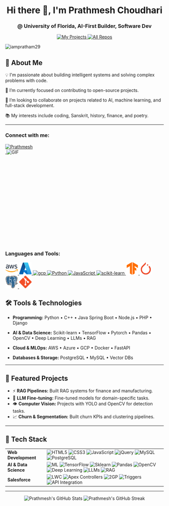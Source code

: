 <h1 align="center">Hi there 👋, I'm Prathmesh Choudhari</h1>
<h3 align="center">@ University of Florida, AI-First Builder, Software Dev</h3>

<p align="center">
<a href="https://projects.iampratham29.com/" target="_blank">
<img src="https://img.shields.io/badge/My%20Projects-black?style=for-the-badge&logo=appveyor" alt="My Projects">
</a>
<a href="https://github.com/iampratham29?tab=repositories" target="_blank">
<img src="https://img.shields.io/badge/All%20Repos-171515?style=for-the-badge&logo=github" alt="All Repos">
</a>
</p>

<p align="left"> 
  <img src="https://komarev.com/ghpvc/?username=iampratham29&label=Profile%20views&color=0e75b6&style=flat&base=951" alt="iampratham29" /> 
</p>

## 🚀 About Me
💡 I'm passionate about building intelligent systems and solving complex problems with code.

🌱 I’m currently focused on contributing to open-source projects.

👯 I’m looking to collaborate on projects related to AI, machine learning, and full-stack development.

📚 My interests include coding, Sanskrit, history, finance, and poetry.

---

<h3 align="left">Connect with me:</h3>
<p align="left">
<a href="https://linkedin.com/in/Prathmesh-Santosh-Choudhari" target="blank">
  <img align="center" src="https://raw.githubusercontent.com/rahuldkjain/github-profile-readme-generator/master/src/images/icons/Social/linked-in-alt.svg" alt="Prathmesh" height="30" width="40" />
</a>
<img align="right" alt="GIF" src="https://github.com/abhisheknaiidu/abhisheknaiidu/blob/master/code.gif?raw=true" width="500" height="320" />
</p>

---

<h3 align="left">Languages and Tools:</h3>
<p align="left"> 

<!-- Cloud -->
<a href="https://aws.amazon.com" target="_blank"> 
  <img src="https://raw.githubusercontent.com/devicons/devicon/master/icons/amazonwebservices/amazonwebservices-original-wordmark.svg" alt="aws" width="40" height="40"/> 
</a> 
<a href="https://azure.microsoft.com" target="_blank"> 
  <img src="https://raw.githubusercontent.com/devicons/devicon/master/icons/azure/azure-original.svg" alt="azure" width="40" height="40"/> 
</a> 
<a href="https://cloud.google.com/" target="_blank"> 
  <img src="https://www.vectorlogo.zone/logos/google_cloud/google_cloud-icon.svg" alt="gcp" width="40" height="40"/> 
</a> 

<!-- Programming & Web -->
<a href="https://www.python.org/" target="_blank">
  <img src="https://img.shields.io/badge/Python-orange?style=for-the-badge&logo=python" alt="Python"/>
</a>
<a href="https://www.javascript.com/" target="_blank">
  <img src="https://img.shields.io/badge/JavaScript-F7DF1E?style=for-the-badge&logo=javascript&logoColor=black" alt="JavaScript"/>
</a>

<!-- ML & DL -->
<a href="https://scikit-learn.org/" target="_blank"> 
  <img src="https://upload.wikimedia.org/wikipedia/commons/0/05/Scikit_learn_logo_small.svg" alt="scikit-learn" width="40" height="40"/> 
</a> 
<a href="https://www.tensorflow.org/" target="_blank"> 
  <img src="https://raw.githubusercontent.com/devicons/devicon/master/icons/tensorflow/tensorflow-original.svg" alt="tensorflow" width="40" height="40"/> 
</a> 
<a href="https://pytorch.org/" target="_blank"> 
  <img src="https://raw.githubusercontent.com/devicons/devicon/master/icons/pytorch/pytorch-original.svg" alt="pytorch" width="40" height="40"/> 
</a> 

<!-- Databases & Tools -->
<a href="https://www.postgresql.org/" target="_blank"> 
  <img src="https://raw.githubusercontent.com/devicons/devicon/master/icons/postgresql/postgresql-original.svg" alt="postgresql" width="40" height="40"/> 
</a> 
<a href="https://git-scm.com/" target="_blank"> 
  <img src="https://raw.githubusercontent.com/devicons/devicon/master/icons/git/git-original.svg" alt="git" width="40" height="40"/> 
</a> 

</p>

## 🛠️ Tools & Technologies  

- **Programming:** Python • C++ • Java Spring Boot • Node.js • PHP • Django

- **AI & Data Science:** Scikit-learn • TensorFlow • Pytorch • Pandas • OpenCV • Deep Learning • LLMs • RAG

- **Cloud & MLOps:** AWS • Azure • GCP • Docker • FastAPI

- **Databases & Storage:** PostgreSQL • MySQL • Vector DBs

---

## 📌 Featured Projects  

- ⚡ **RAG Pipelines:** Built RAG systems for finance and manufacturing.
- 🧠 **LLM Fine-tuning:** Fine-tuned models for domain-specific tasks.
- 👁️ **Computer Vision:** Projects with YOLO and OpenCV for detection tasks.
- 📈 **Churn & Segmentation:** Built churn KPIs and clustering pipelines.

---

## 🚀 Tech Stack

<table>
  <tr>
    <td><b>Web Development</b></td>
    <td>
      <img src="https://img.shields.io/badge/HTML5-E34F26?style=for-the-badge&logo=html5&logoColor=white" alt="HTML5"/>
      <img src="https://img.shields.io/badge/CSS3-1572B6?style=for-the-badge&logo=css3" alt="CSS3"/>
      <img src="https://img.shields.io/badge/JavaScript-F7DF1E?style=for-the-badge&logo=javascript&logoColor=black" alt="JavaScript"/>
      <img src="https://img.shields.io/badge/jQuery-0769AD?style=for-the-badge&logo=jquery&logoColor=white" alt="jQuery"/>
      <img src="https://img.shields.io/badge/MySQL-4479A1?style=for-the-badge&logo=mysql&logoColor=white" alt="MySQL"/>
      <img src="https://img.shields.io/badge/PostgreSQL-336791?style=for-the-badge&logo=postgresql&logoColor=white" alt="PostgreSQL"/>
    </td>
  </tr>
  <tr>
    <td><b>AI & Data Science</b></td>
    <td>
      <img src="https://img.shields.io/badge/ML-009688?style=for-the-badge" alt="ML"/>
      <img src="https://img.shields.io/badge/TensorFlow-FF6F00?style=for-the-badge&logo=tensorflow&logoColor=white" alt="TensorFlow"/>
      <img src="https://img.shields.io/badge/Sklearn-F7931E?style=for-the-badge&logo=scikit-learn&logoColor=white" alt="Sklearn"/>
      <img src="https://img.shields.io/badge/Pandas-150458?style=for-the-badge&logo=pandas&logoColor=white" alt="Pandas"/>
      <img src="https://img.shields.io/badge/OpenCV-5C3EE8?style=for-the-badge&logo=opencv&logoColor=white" alt="OpenCV"/>
      <img src="https://img.shields.io/badge/Deep%20Learning-FF4088?style=for-the-badge" alt="Deep Learning"/>
      <img src="https://img.shields.io/badge/LLMs-00BFAE?style=for-the-badge" alt="LLMs"/>
      <img src="https://img.shields.io/badge/RAG-7C4DFF?style=for-the-badge" alt="RAG"/>
    </td>
  </tr>
  <tr>
    <td><b>Salesforce</b></td>
    <td>
      <img src="https://img.shields.io/badge/LWC-00A1E0?style=for-the-badge" alt="LWC"/>
      <img src="https://img.shields.io/badge/Apex%20Controllers-009688?style=for-the-badge" alt="Apex Controllers"/>
      <img src="https://img.shields.io/badge/2GP%20Package%20Management-FFB300?style=for-the-badge" alt="2GP"/>
      <img src="https://img.shields.io/badge/Triggers-7C4DFF?style=for-the-badge" alt="Triggers"/>
      <img src="https://img.shields.io/badge/API%20Integration-00BFAE?style=for-the-badge" alt="API Integration"/>
    </td>
  </tr>
</table>

---

<p align="center">
<img src="https://github-readme-stats.vercel.app/api?username=iampratham29&theme=tokyonight&show_icons=true&hide=stars" alt="Prathmesh's GitHub Stats">
<img src="https://github-readme-streak-stats.herokuapp.com/?user=iampratham29&theme=dark" alt="Prathmesh's GitHub Streak">
</p>

